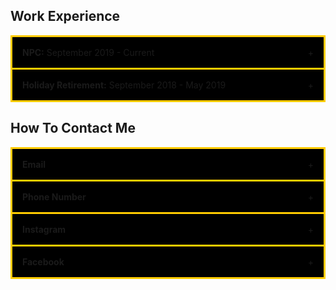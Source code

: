 
<style>

.accordion {
  max-width: 650px;
  border: 3px solid #FFCC00;
  border-bottom: none;
}

.accordion:last-child {
  border-bottom: 3px solid #FFCC00;
}

.accordion-header {
  display: flex;
  padding: 16px;
  cursor: pointer;
  background-color: #000000;
}

.accordion-title {
  flex: 1;
}

.accordion-icon: {
  width: 16px;
}

.accordion-content {
  padding: 16px;
}

.accordion-content {
  display: none;
}

</style>


<section id="work-experience">

<h2>Work Experience</h2>

<div class="accordion">
    <div class="accordion-header">
      <div class="accordion-title"><strong>NPC:</strong> September 2019 - Current</div>
      <span class="accordion-icon">+</span>
    </div>
    <div class="accordion-content">
        For my current job, I am a Digital Print Operator. We use big commercial size printers to print anything from documents to booklets. Their is a lot of thought process when it comes to this job since you need to know what paper to use, where to pull the files from, and how to complete the job correctly for shipping or to be taken somewhere else in the plant for further completion.
    </div>
</div>

<div class="accordion">
    <div class="accordion-header">
      <div class="accordion-title"><strong>Holiday Retirement:</strong> September 2018 - May 2019</div>
      <span class="accordion-icon">+</span>
    </div>
    <div class="accordion-content">
        For this job, I was a Dining Room Server. This job consisted of serving the retired folks food and drinks. We started by giving light refreshments before their meal, then eventually when it was dinner time, we went out and took their orders. After dinner was done, we then had to go out and bus all of the tables, then reset them for the next meal.
    </div>
</div>

</section>


<section id="contact">

<h2>How To Contact Me</h2>

<div class="accordion">
    <div class="accordion-header">
      <div class="accordion-title"><strong>Email</strong></div>
      <span class="accordion-icon">+</span>
    </div>
    <div class="accordion-content">
        kadenhelsel@gmail.com
    </div>
</div>

<div class="accordion">
    <div class="accordion-header">
      <div class="accordion-title"><strong>Phone Number</strong></div>
      <span class="accordion-icon">+</span>
    </div>
    <div class="accordion-content">
        814-932-3909
    </div>
</div>

<div class="accordion">
    <div class="accordion-header">
      <div class="accordion-title"><strong>Instagram</strong></div>
      <span class="accordion-icon">+</span>
    </div>
    <div class="accordion-content">
        kaden__helsel
    </div>
</div>

<div class="accordion">
    <div class="accordion-header">
      <div class="accordion-title"><strong>Facebook</strong></div>
      <span class="accordion-icon">+</span>
    </div>
    <div class="accordion-content">
        Kaden Helsel
    </div>
</div>

</section>

<script>

const accordionHeaders = document.getElementsByClassName('accordion-header');
const accordionContents = document.getElementsByClassName('accordion-content');
const accordionIcons = document.getElementsByClassName('accordion-icon');

for (let i = 0; i < accordionHeaders.length; i++) {
  accordionHeaders[i].addEventListener('click', () => {
    accordionContents[i].style.display = accordionContents[i].style.display == 'block' ? 'none' : 'block';
    accordionIcons[i].innerHTML = accordionContents[i].style.display == 'block' ? '-' : '+';
  });
}

</script>
